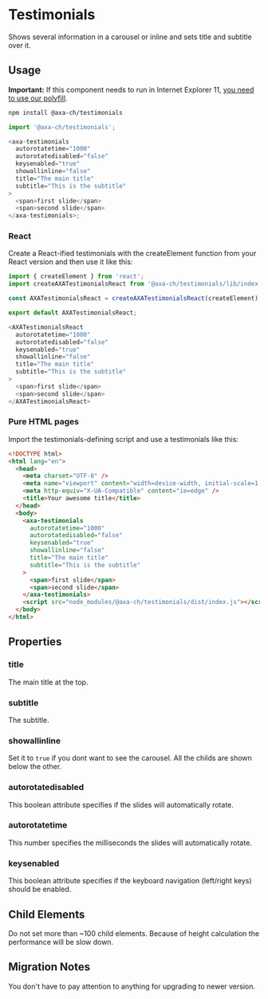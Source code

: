 # Testimonials

Shows several information in a carousel or inline and sets title and subtitle over it.

## Usage

**Important:** If this component needs to run in Internet Explorer 11, [you need to use our polyfill](https://github.com/axa-ch/patterns-library/tree/develop/src/components/05-utils/polyfill).

```bash
npm install @axa-ch/testimonials
```

```js
import '@axa-ch/testimonials';

<axa-testimonials
  autorotatetime="1000"
  autorotatedisabled="false"
  keysenabled="true"
  showallinline="false"
  title="The main title"
  subtitle="This is the subtitle"
>
  <span>first slide</span>
  <span>second slide</span>
</axa-testimonials>;
```

### React

Create a React-ified testimonials with the createElement function from your React version and then use it like this:

```js
import { createElement } from 'react';
import createAXATestimonialsReact from '@axa-ch/testimonials/lib/index.react';

const AXATestimonialsReact = createAXATestimonialsReact(createElement);

export default AXATestimonialsReact;
```

```js
<AXATestimonialsReact
  autorotatetime="1000"
  autorotatedisabled="false"
  keysenabled="true"
  showallinline="false"
  title="The main title"
  subtitle="This is the subtitle"
>
  <span>first slide</span>
  <span>second slide</span>
</AXATestimonialsReact>
```

### Pure HTML pages

Import the testimonials-defining script and use a testimonials like this:

```html
<!DOCTYPE html>
<html lang="en">
  <head>
    <meta charset="UTF-8" />
    <meta name="viewport" content="width=device-width, initial-scale=1.0" />
    <meta http-equiv="X-UA-Compatible" content="ie=edge" />
    <title>Your awesome title</title>
  </head>
  <body>
    <axa-testimonials
      autorotatetime="1000"
      autorotatedisabled="false"
      keysenabled="true"
      showallinline="false"
      title="The main title"
      subtitle="This is the subtitle"
    >
      <span>first slide</span>
      <span>second slide</span>
    </axa-testimonials>
    <script src="node_modules/@axa-ch/testimonials/dist/index.js"></script>
  </body>
</html>
```

## Properties

### title

The main title at the top.

### subtitle

The subtitle.

### showallinline

Set it to `true` if you dont want to see the carousel. All the childs are shown below the other.

### autorotatedisabled

This boolean attribute specifies if the slides will automatically rotate.

### autorotatetime

This number specifies the milliseconds the slides will automatically rotate.

### keysenabled

This boolean attribute specifies if the keyboard navigation (left/right keys) should be enabled.

## Child Elements

Do not set more than ~100 child elements. Because of height calculation the performance will be slow down.

## Migration Notes

You don't have to pay attention to anything for upgrading to newer version.
